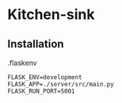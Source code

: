 # Kitchen-sink

## Installation

.flaskenv
```node
FLASK_ENV=development
FLASK_APP=./server/src/main.py
FLASK_RUN_PORT=5001
```

